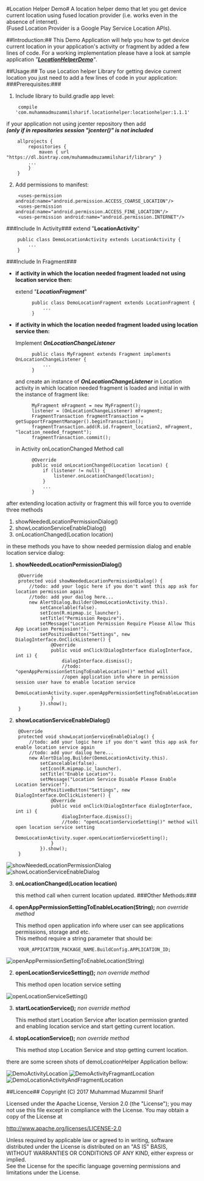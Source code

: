 #Location Helper Demo#
A location helper demo that let you get device current location using fused location provider (i.e. works even in the absence of internet).  
(Fused Location Provider is a Google Play Service Location APIs).

##Introduction:##
This Demo Application will help you how to get device current location in your application's activity or fragment by added a few lines of code. For a working implementation please have a look at sample application _"[**LocationHelperDemo**](https://github.com/MuhammadMuzammilSharif/LocationHelperDemo)"_.

##Usage:##
To use Location helper Library for getting device current location you just need to add a few lines of code in your application:
###Prerequisites:###
1. Include library to build.gradle app level:

		compile 'com.muhammadmuzammilsharif.locationhelper:locationhelper:1.1.1'
if your application not using jcenter repository then add  
**_(only if in repositories session "jcenter()" is not included_**
		
		allprojects {
   			repositories {
      			maven { url "https://dl.bintray.com/muhammadmuzammilsharif/library" }
   			...
			}
		} 

2. Add permissions to manifest:

		<uses-permission android:name="android.permission.ACCESS_COARSE_LOCATION"/>
    	<uses-permission android:name="android.permission.ACCESS_FINE_LOCATION"/> 
    	<uses-permission android:name="android.permission.INTERNET"/>

###Include In Activity###
extend "**LocationActivity**"

		public class DemoLocationActivity extends LocationActivity { 
			...
		}

###Include In Fragment###
* **if activity in which the location needed fragment loaded not using location service then:**    
	
	extend "**_LocationFragment_**"

			public class DemoLocationFragment extends LocationFragment { 
				...
			}
* **if activity in which the location needed fragment loaded using location service then:**

	Implement **_OnLocationChangeListener_**

			public class MyFragment extends Fragment implements OnLocationChangeListener { 
				... 
			}
	and create an instance of **_OnLocationChangeListener_** in Location activity in which location needed fragment is loaded and initial in with the instance of fragment like:
		
			MyFragment mFragment = new MyFragment();
        	listener = (OnLocationChangeListener) mFragment;
			FragmentTransaction fragmentTransaction = getSupportFragmentManager().beginTransaction();
        	fragmentTransaction.add(R.id.fragment_location2, mFragment, "location_needed_fragment");
        	fragmentTransaction.commit();
	in Activity onLocationChanged Method call

			@Override
    		public void onLocationChanged(Location location) {
        		if (listener != null) {
            		listener.onLocationChanged(location);
        		}
				...
    		}

after extending location activity or fragment this will force you to override three methods

1. showNeededLocationPermissionDialog()
2. showLocationServiceEnableDialog()
3. onLocationChanged(Location location)
	
in these methods you have to show needed permission dialog and enable location service dialog: 
	
1. **showNeededLocationPermissionDialog()**

		@Override
    	protected void showNeededLocationPermissionDialog() {
        	//todo: add your logic here if you don't want this app ask for location permission again
			//todo: add your dailog here...
        	new AlertDialog.Builder(DemoLocationActivity.this).
           	    setCancelable(false).
	            setIcon(R.mipmap.ic_launcher).
	            setTitle("Permission Require").
	            setMessage("Location Permission Require Please Allow This App Location Permission!").
	            setPositiveButton("Settings", new DialogInterface.OnClickListener() {
	                @Override
	                public void onClick(DialogInterface dialogInterface, int i) {
	                    dialogInterface.dismiss();
						//todo: "openAppPermissionSettingToEnableLocation()" method will
						//open application info where in permission session user have to enable location service
	                    DemoLocationActivity.super.openAppPermissionSettingToEnableLocation(BuildConfig.APPLICATION_ID);
	                }
	            }).show();
		}

2. **showLocationServiceEnableDialog()**
	
		@Override
    	protected void showLocationServiceEnableDialog() {
    	   	//todo: add your logic here if you don't want this app ask for enable location service again
			//todo: add your dailog here...
        	new AlertDialog.Builder(DemoLocationActivity.this).
               	setCancelable(false).
	            setIcon(R.mipmap.ic_launcher).
    	        setTitle("Enable Location").
    	        setMessage("Location Service Disable Please Enable Location Service!").
    	        setPositiveButton("Settings", new DialogInterface.OnClickListener() {
    	            @Override
    	            public void onClick(DialogInterface dialogInterface, int i) {
    	                dialogInterface.dismiss();
						//todo: "openLocationServiceSetting()" method will open location service setting
    	                DemoLocationActivity.super.openLocationServiceSetting();
    	            }
    	        }).show();
    	}
![showNeededLocationPermissionDialog](1.png) ![showLocationServiceEnableDialog](2.png)

3. **onLocationChanged(Location location)**

	this method call when current location updated.
###Other Methods:###

1. **openAppPermissionSettingToEnableLocation(String);** _non override method_

	This method open application info where user can see applications permissions, storage and etc.   
	This method require a string parameter that should be:
	 	
		YOUR_APPICATION_PACKAGE_NAME.BuildConfig.APPLICATION_ID;

![openAppPermissionSettingToEnableLocation(String)](3.png) 
 
2. **openLocationServiceSetting();** _non override method_
	
	This method open location service setting 

![openLocationServiceSetting()](4.png)

3. **startLocationService();** _non override method_
	
	This method start Location Service after location permission granted and enabling location service and start getting current location. 

4. **stopLocationService();** _non override method_  
	
	This method stop Location Service and stop getting current location.

there are some screen shots of demoLcoationHelper Application bellow: 

![DemoActivityLocation](5.png) ![DemoActivityFragmantLocation](6.png) ![DemoLocationActivityAndFragmentLocation](7.png)

##Licence##
Copyright (C) 2017 Muhammad Muzammil Sharif

Licensed under the Apache License, Version 2.0 (the "License");
you may not use this file except in compliance with the License.
You may obtain a copy of the License at

http://www.apache.org/licenses/LICENSE-2.0

 Unless required by applicable law or agreed to in writing, software  
 distributed under the License is distributed on an "AS IS" BASIS,  
 WITHOUT WARRANTIES OR CONDITIONS OF ANY KIND, either express or implied.  
 See the License for the specific language governing permissions and
 limitations under the License.